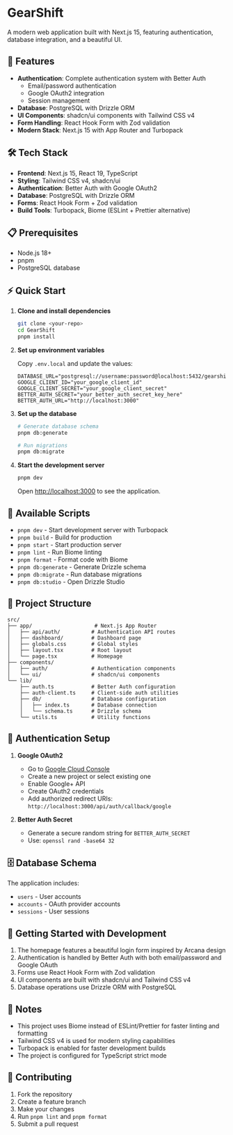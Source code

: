 # GearShift

A modern web application built with Next.js 15, featuring authentication, database integration, and a beautiful UI.

## 🚀 Features

- **Authentication**: Complete authentication system with Better Auth
  - Email/password authentication
  - Google OAuth2 integration
  - Session management
- **Database**: PostgreSQL with Drizzle ORM
- **UI Components**: shadcn/ui components with Tailwind CSS v4
- **Form Handling**: React Hook Form with Zod validation
- **Modern Stack**: Next.js 15 with App Router and Turbopack

## 🛠️ Tech Stack

- **Frontend**: Next.js 15, React 19, TypeScript
- **Styling**: Tailwind CSS v4, shadcn/ui
- **Authentication**: Better Auth with Google OAuth2
- **Database**: PostgreSQL with Drizzle ORM
- **Forms**: React Hook Form + Zod validation
- **Build Tools**: Turbopack, Biome (ESLint + Prettier alternative)

## 📋 Prerequisites

- Node.js 18+
- pnpm
- PostgreSQL database

## ⚡ Quick Start

1. **Clone and install dependencies**

   ```bash
   git clone <your-repo>
   cd GearShift
   pnpm install
   ```

2. **Set up environment variables**

   Copy `.env.local` and update the values:

   ```env
   DATABASE_URL="postgresql://username:password@localhost:5432/gearshift"
   GOOGLE_CLIENT_ID="your_google_client_id"
   GOOGLE_CLIENT_SECRET="your_google_client_secret"
   BETTER_AUTH_SECRET="your_better_auth_secret_key_here"
   BETTER_AUTH_URL="http://localhost:3000"
   ```

3. **Set up the database**

   ```bash
   # Generate database schema
   pnpm db:generate

   # Run migrations
   pnpm db:migrate
   ```

4. **Start the development server**

   ```bash
   pnpm dev
   ```

   Open [http://localhost:3000](http://localhost:3000) to see the application.

## 🔧 Available Scripts

- `pnpm dev` - Start development server with Turbopack
- `pnpm build` - Build for production
- `pnpm start` - Start production server
- `pnpm lint` - Run Biome linting
- `pnpm format` - Format code with Biome
- `pnpm db:generate` - Generate Drizzle schema
- `pnpm db:migrate` - Run database migrations
- `pnpm db:studio` - Open Drizzle Studio

## 🎨 Project Structure

```text
src/
├── app/                    # Next.js App Router
│   ├── api/auth/          # Authentication API routes
│   ├── dashboard/         # Dashboard page
│   ├── globals.css        # Global styles
│   ├── layout.tsx         # Root layout
│   └── page.tsx           # Homepage
├── components/
│   ├── auth/              # Authentication components
│   └── ui/                # shadcn/ui components
└── lib/
    ├── auth.ts            # Better Auth configuration
    ├── auth-client.ts     # Client-side auth utilities
    ├── db/                # Database configuration
    │   ├── index.ts       # Database connection
    │   └── schema.ts      # Drizzle schema
    └── utils.ts           # Utility functions
```

## 🔐 Authentication Setup

1. **Google OAuth2**
   - Go to [Google Cloud Console](https://console.cloud.google.com/)
   - Create a new project or select existing one
   - Enable Google+ API
   - Create OAuth2 credentials
   - Add authorized redirect URIs: `http://localhost:3000/api/auth/callback/google`

2. **Better Auth Secret**
   - Generate a secure random string for `BETTER_AUTH_SECRET`
   - Use: `openssl rand -base64 32`

## 🗄️ Database Schema

The application includes:

- `users` - User accounts
- `accounts` - OAuth provider accounts
- `sessions` - User sessions

## 🎯 Getting Started with Development

1. The homepage features a beautiful login form inspired by Arcana design
2. Authentication is handled by Better Auth with both email/password and Google OAuth
3. Forms use React Hook Form with Zod validation
4. UI components are built with shadcn/ui and Tailwind CSS v4
5. Database operations use Drizzle ORM with PostgreSQL

## 📝 Notes

- This project uses Biome instead of ESLint/Prettier for faster linting and formatting
- Tailwind CSS v4 is used for modern styling capabilities
- Turbopack is enabled for faster development builds
- The project is configured for TypeScript strict mode

## 🤝 Contributing

1. Fork the repository
2. Create a feature branch
3. Make your changes
4. Run `pnpm lint` and `pnpm format`
5. Submit a pull request
